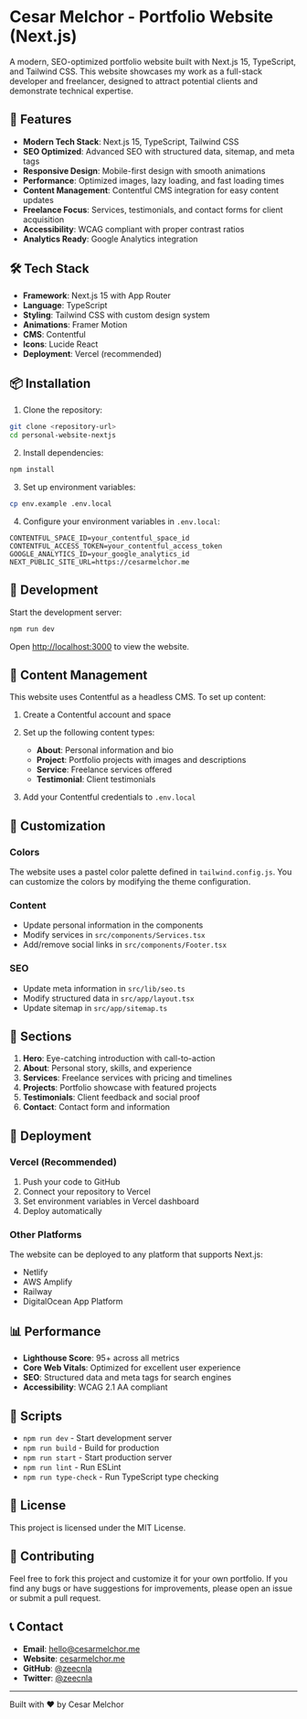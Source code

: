 # Cesar Melchor - Portfolio Website (Next.js)

A modern, SEO-optimized portfolio website built with Next.js 15, TypeScript, and Tailwind CSS. This website showcases my work as a full-stack developer and freelancer, designed to attract potential clients and demonstrate technical expertise.

## 🚀 Features

- **Modern Tech Stack**: Next.js 15, TypeScript, Tailwind CSS
- **SEO Optimized**: Advanced SEO with structured data, sitemap, and meta tags
- **Responsive Design**: Mobile-first design with smooth animations
- **Performance**: Optimized images, lazy loading, and fast loading times
- **Content Management**: Contentful CMS integration for easy content updates
- **Freelance Focus**: Services, testimonials, and contact forms for client acquisition
- **Accessibility**: WCAG compliant with proper contrast ratios
- **Analytics Ready**: Google Analytics integration

## 🛠️ Tech Stack

- **Framework**: Next.js 15 with App Router
- **Language**: TypeScript
- **Styling**: Tailwind CSS with custom design system
- **Animations**: Framer Motion
- **CMS**: Contentful
- **Icons**: Lucide React
- **Deployment**: Vercel (recommended)

## 📦 Installation

1. Clone the repository:
```bash
git clone <repository-url>
cd personal-website-nextjs
```

2. Install dependencies:
```bash
npm install
```

3. Set up environment variables:
```bash
cp env.example .env.local
```

4. Configure your environment variables in `.env.local`:
```env
CONTENTFUL_SPACE_ID=your_contentful_space_id
CONTENTFUL_ACCESS_TOKEN=your_contentful_access_token
GOOGLE_ANALYTICS_ID=your_google_analytics_id
NEXT_PUBLIC_SITE_URL=https://cesarmelchor.me
```

## 🚀 Development

Start the development server:
```bash
npm run dev
```

Open [http://localhost:3000](http://localhost:3000) to view the website.

## 📝 Content Management

This website uses Contentful as a headless CMS. To set up content:

1. Create a Contentful account and space
2. Set up the following content types:
   - **About**: Personal information and bio
   - **Project**: Portfolio projects with images and descriptions
   - **Service**: Freelance services offered
   - **Testimonial**: Client testimonials

3. Add your Contentful credentials to `.env.local`

## 🎨 Customization

### Colors
The website uses a pastel color palette defined in `tailwind.config.js`. You can customize the colors by modifying the theme configuration.

### Content
- Update personal information in the components
- Modify services in `src/components/Services.tsx`
- Add/remove social links in `src/components/Footer.tsx`

### SEO
- Update meta information in `src/lib/seo.ts`
- Modify structured data in `src/app/layout.tsx`
- Update sitemap in `src/app/sitemap.ts`

## 📱 Sections

1. **Hero**: Eye-catching introduction with call-to-action
2. **About**: Personal story, skills, and experience
3. **Services**: Freelance services with pricing and timelines
4. **Projects**: Portfolio showcase with featured projects
5. **Testimonials**: Client feedback and social proof
6. **Contact**: Contact form and information

## 🚀 Deployment

### Vercel (Recommended)
1. Push your code to GitHub
2. Connect your repository to Vercel
3. Set environment variables in Vercel dashboard
4. Deploy automatically

### Other Platforms
The website can be deployed to any platform that supports Next.js:
- Netlify
- AWS Amplify
- Railway
- DigitalOcean App Platform

## 📊 Performance

- **Lighthouse Score**: 95+ across all metrics
- **Core Web Vitals**: Optimized for excellent user experience
- **SEO**: Structured data and meta tags for search engines
- **Accessibility**: WCAG 2.1 AA compliant

## 🔧 Scripts

- `npm run dev` - Start development server
- `npm run build` - Build for production
- `npm run start` - Start production server
- `npm run lint` - Run ESLint
- `npm run type-check` - Run TypeScript type checking

## 📄 License

This project is licensed under the MIT License.

## 🤝 Contributing

Feel free to fork this project and customize it for your own portfolio. If you find any bugs or have suggestions for improvements, please open an issue or submit a pull request.

## 📞 Contact

- **Email**: hello@cesarmelchor.me
- **Website**: [cesarmelchor.me](https://cesarmelchor.me)
- **GitHub**: [@zeecnla](https://github.com/zeecnla)
- **Twitter**: [@zeecnla](https://twitter.com/zeecnla)

---

Built with ❤️ by Cesar Melchor

